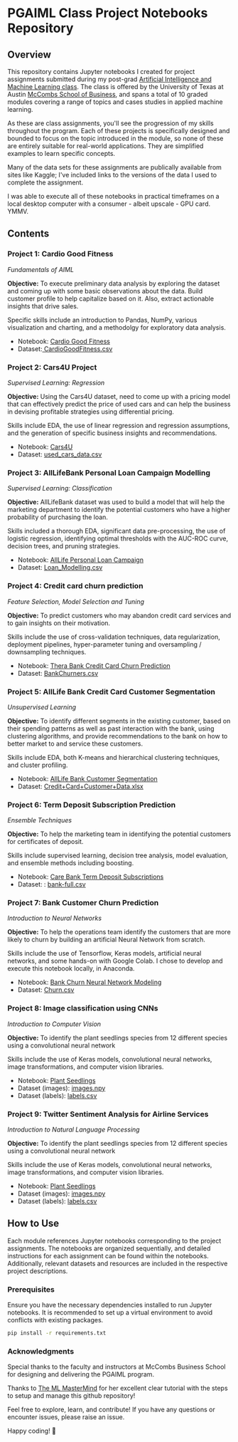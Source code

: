 # PGAIML Class Project Notebooks Repository

## Overview

This repository contains Jupyter notebooks I created for project assignments submitted during my post-grad [Artificial Intelligence and Machine Learning class](https://onlineexeced.mccombs.utexas.edu/online-ai-machine-learning-course). The class is offered by the University of Texas at Austin [McCombs School of Business](https://onlineexeced.mccombs.utexas.edu/), and spans a total of 10 graded modules covering a range of topics and cases studies in applied machine learning.

As these are class assignments, you'll see the progression of my skills throughout the program. Each of these projects is specifically designed and bounded to focus on the topic introduced in the module, so none of these are entirely suitable for real-world applications. They are simplified examples to learn specific concepts.

Many of the data sets for these assignments are publically available from sites like Kaggle; I've included links to the versions of the data I used to complete the assignment.

I was able to execute all of these notebooks in practical timeframes on a local desktop computer with a consumer - albeit upscale - GPU card. YMMV.

## Contents
### Project 1: Cardio Good Fitness
_Fundamentals of AIML_

__Objective:__ To execute preliminary data analysis by exploring the dataset and coming up with some basic observations about the data. Build customer profile to help capitalize based on it. Also, extract actionable insights that drive sales.

Specific skills include an introduction to Pandas, NumPy, various visualization and charting, and a methodolgy for exploratory data analysis.

* Notebook: [Cardio Good Fitness](https://github.com/jreves/AIML_Projects/blob/main/CardioGoodFitness.ipynb)
* Dataset:[ CardioGoodFitness.csv](https://drive.google.com/file/d/1jhhPTsGJ4hsexx1u7bUb5iNMzRQ_jNr9/view?usp=share_link)

### Project 2: Cars4U Project
_Supervised Learning: Regression_

__Objective:__ Using the Cars4U dataset, need to come up with a pricing model that can effectively predict the price of used cars and can help the business in devising profitable strategies using differential pricing.

Skills include EDA, the use of linear regression and regression assumptions, and the generation of specific business insights and recommendations.

* Notebook: [Cars4U](https://github.com/jreves/AIML_Projects/blob/main/Cars4U%20-%20Supervised%20Learning%20.ipynb)
* Dataset: [used_cars_data.csv](https://drive.google.com/file/d/1Ef1AiPXS6tWWehEPl-N1fUemEKsEOprL/view?usp=share_link)

### Project 3: AllLifeBank Personal Loan Campaign Modelling
_Supervised Learning: Classification_

__Objective:__ AllLifeBank dataset was used to build a model that will help the marketing department to identify the potential customers who have a higher probability of purchasing the loan.

Skills included a thorough EDA, significant data pre-processing, the use of logistic regression, identifying optimal thresholds with the AUC-ROC curve, decision trees, and pruning strategies.

* Notebook: [ AllLife Personal Loan Campaign](https://github.com/jreves/AIML_Projects/blob/main/AllLife%20Personal%20Loan%20Campaign.ipynb)
* Dataset: [Loan_Modelling.csv](https://drive.google.com/file/d/1oHcYO6ofziwGC-sm_ge1Apzhsez1QM_u/view?usp=share_link)

### Project 4: Credit card churn prediction
_Feature Selection, Model Selection and Tuning_

__Objective:__ To predict customers who may abandon credit card services and to gain insights on their motivation.

Skills include the use of cross-validation techniques, data regularization, deployment pipelines, hyper-parameter tuning and oversampling / downsampling techniques.

* Notebook: [Thera Bank Credit Card Churn Prediction](https://github.com/jreves/AIML_Projects/blob/main/Thera%20Bank%20Credit%20Card%20Churn%20Prediction.ipynb)
* Dataset: [BankChurners.csv](https://drive.google.com/file/d/142YzGoI6m_Twv2OkctyBrIheicoh1SCn/view?usp=share_link)

### Project 5: AllLife Bank Credit Card Customer Segmentation
_Unsupervised Learning_

__Objective:__ To identify different segments in the existing customer, based on their spending patterns as well as past interaction with the bank, using clustering algorithms, and provide recommendations to the bank on how to better market to and service these customers.

Skills include EDA, both K-means and hierarchical clustering techniques, and cluster profiling.

* Notebook: [AllLife Bank Customer Segmentation](https://github.com/jreves/AIML_Projects/blob/main/AllLife%20Bank%20Customer%20Segmentation.ipynb)
* Dataset: [Credit+Card+Customer+Data.xlsx](https://docs.google.com/spreadsheets/d/1mFlluV2HGv0-AUcYE-aR4y1dAsSrTyGw/edit?usp=share_link&ouid=108439623966896665720&rtpof=true&sd=true)


### Project 6: Term Deposit Subscription Prediction
_Ensemble Techniques_

__Objective:__ To help the marketing team in identifying the potential customers for certificates of deposit.

Skills include supervised learning, decision tree analysis, model evaluation, and ensemble methods including boosting.

* Notebook: [Care Bank Term Deposit Subscriptions](https://github.com/jreves/AIML_Projects/blob/main/Care%20Bank%20Term%20Deposit%20Subscriptions.ipynb)
* Dataset: : [bank-full.csv](https://drive.google.com/file/d/1Sa0G6VyWpbRg0Xks6EkmKh5Q64bX05dR/view?usp=share_link)

### Project 7: Bank Customer Churn Prediction
_Introduction to Neural Networks_

__Objective:__ To help the operations team identify the customers that are more likely to churn by building an artificial Neural Network from scratch.

Skills include the use of Tensorflow, Keras models, artificial neural networks, and some hands-on with Google Colab. I chose to develop and execute this notebook locally, in Anaconda.

* Notebook: [Bank Churn Neural Network Modeling](https://github.com/jreves/AIML_Projects/blob/main/Bank%20Churn%20Neural%20Network%20Modeling.ipynb)
* Dataset: [Churn.csv](https://drive.google.com/file/d/1HPZqZDrrFjgHUw7r5Y5qWjj0fnnasiN1/view?usp=share_link)

### Project 8: Image classification using CNNs
_Introduction to Computer Vision_

__Objective:__ To identify the plant seedlings species from 12 different species using a convolutional neural network

Skills include the use of Keras models, convolutional neural networks, image transformations, and computer vision libraries.

* Notebook: [Plant Seedlings](https://github.com/jreves/AIML_Projects/blob/main/Plant%20Seedlings.ipynb)
* Dataset (images): [images.npy](https://drive.google.com/file/d/1YI6Smq5nKqHbetuIku5f9_8mjK7p_lfT/view?usp=share_link)
* Dataset (labels): [labels.csv](https://drive.google.com/file/d/1sVBi_zg9m1cTsjIU7jbsZ44lTZuZD_mm/view?usp=share_link)

### Project 9: Twitter Sentiment Analysis for Airline Services
_Introduction to Natural Language Processing_

__Objective:__ To identify the plant seedlings species from 12 different species using a convolutional neural network

Skills include the use of Keras models, convolutional neural networks, image transformations, and computer vision libraries.

* Notebook: [Plant Seedlings](https://github.com/jreves/AIML_Projects/blob/main/Plant%20Seedlings.ipynb)
* Dataset (images): [images.npy](https://drive.google.com/file/d/1YI6Smq5nKqHbetuIku5f9_8mjK7p_lfT/view?usp=share_link)
* Dataset (labels): [labels.csv](https://drive.google.com/file/d/1sVBi_zg9m1cTsjIU7jbsZ44lTZuZD_mm/view?usp=share_link)

## How to Use
Each module references Jupyter notebooks corresponding to the project assignments. The notebooks are organized sequentially, and detailed instructions for each assignment can be found within the notebooks. Additionally, relevant datasets and resources are included in the respective project descriptions.

### Prerequisites
Ensure you have the necessary dependencies installed to run Jupyter notebooks. It is recommended to set up a virtual environment to avoid conflicts with existing packages.

```bash
pip install -r requirements.txt
``````

### Acknowledgments
Special thanks to the faculty and instructors at McCombs Business School for designing and delivering the PGAIML program.

Thanks to [The ML MasterMind](https://themlmastermind.com/f/creating-your-professional-portfolio-on-github-and-kaggle) for her excellent clear tutorial with the steps to setup and manage this github repository!

Feel free to explore, learn, and contribute! If you have any questions or encounter issues, please raise an issue.

Happy coding! 🚀